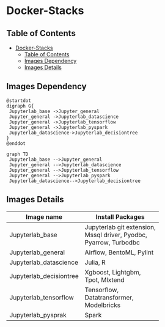 Docker-Stacks
===
## Table of Contents
- [Docker-Stacks](#Docker-Stacks)
  - [Table of Contents](#Table-of-Contents)
  - [Images Dependency](#Inages-Dependency)
  - [Images Details](#Images-Details)

## Images Dependency
```plantuml
@startdot
digraph G{
 Jupyterlab_base ->Jupyter_general
 Jupyter_general ->Jupyterlab_datascience
 Jupyter_general ->Jupyterlab_tensorflow
 Jupyter_general ->Jupyterlab_pyspark
 Jupyterlab_datascience->Jupyterlab_decisiontree
}
@enddot
```

```mermaid
graph TD
 Jupyterlab_base -->Jupyter_general
 Jupyter_general -->Jupyterlab_datascience
 Jupyter_general -->Jupyterlab_tensorflow
 Jupyter_general -->Jupyterlab_pyspark
 Jupyterlab_datascience-->Jupyterlab_decisiontree
```

Images Details
---

|  Image name             | Install Packages                                                             |
|  ----                   | ----                                                                         |
| Jupyterlab_base         | Jupyterlab git extension, <br> Mssql driver, Pyodbc, <br> Pyarrow,  Turbodbc |
| Jupyterlab_general      | Airflow, BentoML, Pylint                                                     |
| Jupyterlab_datascience  | Julia, R                                                                     |
| Jupyterlab_decisiontree |  Xgboost, Lightgbm, <br> Tpot, Mlxtend                                       |
| Jupyterlab_tensorflow   | Tensorflow, <br> Datatransformer, <br> Modelbricks                           |
| Jupyterlab_pysprak      |  Spark                                                                       |
